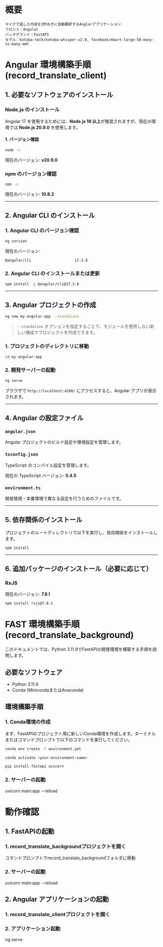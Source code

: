 # 概要
```
マイクで話した内容を2秒おきに自動翻訳するAnglarアプリケーション
フロント：Angular
バックグランド：FastAPI
モデル：kotoba-tech/kotoba-whisper-v2.0, facebook/mbart-large-50-many-to-many-mmt
```

# Angular 環境構築手順 (record_translate_client)

## 1. 必要なソフトウェアのインストール

### Node.js のインストール

Angular 17 を使用するためには、**Node.js 18 以上**が推奨されますが、現在の環境では **Node.js 20.9.0** を使用します。

#### 1. バージョン確認

```sh
node -v
```

現在のバージョン: **v20.9.0**

### npm のバージョン確認

```sh
npm -v
```

現在のバージョン: **10.8.2**

---

## 2. Angular CLI のインストール

### 1. Angular CLI のバージョン確認

```sh
ng version
```

現在のバージョン:

```sh
@angular/cli                    17.3.8
```

### 2. Angular CLI のインストールまたは更新

```sh
npm install -g @angular/cli@17.3.8
```

---

## 3. Angular プロジェクトの作成

```sh
ng new my-angular-app --standalone
```

> `--standalone` オプションを指定することで、モジュールを使用しない新しい構成でプロジェクトを作成できます。

### 1. プロジェクトのディレクトリに移動

```sh
cd my-angular-app
```

### 2. 開発サーバーの起動

```sh
ng serve
```

ブラウザで `http://localhost:4200/` にアクセスすると、Angular アプリが表示されます。

---

## 4. Angular の設定ファイル

### `angular.json`

Angular プロジェクトのビルド設定や環境設定を管理します。

### `tsconfig.json`

TypeScript のコンパイル設定を管理します。

現在の TypeScript バージョン: **5.4.5**

### `environment.ts`

開発環境・本番環境で異なる設定を行うためのファイルです。

---

## 5. 依存関係のインストール

プロジェクトのルートディレクトリで以下を実行し、依存関係をインストールします。

```sh
npm install
```

---

## 6. 追加パッケージのインストール（必要に応じて）

### RxJS

現在のバージョン: **7.8.1**

```sh
npm install rxjs@7.8.1
```


# FAST 環境構築手順 (record_translate_background)

このドキュメントでは、Python 3.11.9でFastAPIの開発環境を構築する手順を説明します。

## 必要なソフトウェア

- Python 3.11.9
- Conda (MinicondaまたはAnaconda)

## 環境構築手順

### 1. Conda環境の作成

まず、FastAPIのプロジェクト用に新しいConda環境を作成します。ターミナルまたはコマンドプロンプトで以下のコマンドを実行してください。

```bash
conda env create -f environment.yml

conda activate <your-environment-name>

pip install fastapi uvicorn
```

### 2. サーバーの起動
uvicorn main:app --reload

# 動作確認

## 1. FastAPIの起動

### 1. record_translate_backgroundプロジェクトを開く
コマンドプロンプトでrecord_translate_backgroundフォルダに移動

### 2. サーバーの起動
uvicorn main:app --reload

## 2. Angular アプリケーションの起動

### 1. record_translate_clientプロジェクトを開く

### 2. アプリケーション起動
ng serve
